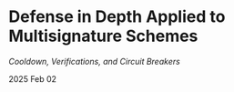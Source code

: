 # Defense in Depth Applied to Multisignature Schemes
_Cooldown, Verifications, and Circuit Breakers_

2025 Feb 02

